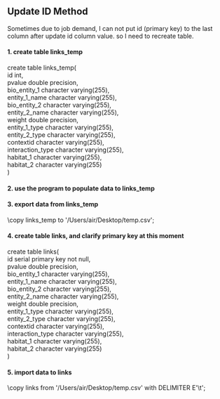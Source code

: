 ## Update ID Method

Sometimes due to job demand,  I can not put id (primary key) to the last column after update id column value. 
so I need to recreate table.</br>


#### 1. create table links_temp
create table links_temp(</br>
        id                 int,</br>
	pvalue             double precision,</br>
	bio_entity_1       character varying(255),</br> 
	entity_1_name      character varying(255),</br>
	bio_entity_2       character varying(255),</br>
	entity_2_name      character varying(255),</br> 
	weight             double precision,</br>
	entity_1_type      character varying(255),</br>
	entity_2_type      character varying(255),</br>
	contextid          character varying(255),</br> 
	interaction_type   character varying(255),</br>
	habitat_1          character varying(255),</br> 
	habitat_2          character varying(255)</br>
 )</br>
 
 
 #### 2. use the program to populate data to links_temp
 
 
 #### 3. export data from links_temp
 \copy links_temp to '/Users/air/Desktop/temp.csv';</br>
 
 
 #### 4. create table links, and clarify primary key at this moment
create table links(</br>
        id                 serial primary key  not null,</br>
	pvalue             double precision,</br>
	bio_entity_1       character varying(255),</br> 
	entity_1_name      character varying(255),</br>
	bio_entity_2       character varying(255),</br>
	entity_2_name      character varying(255),</br> 
	weight             double precision,</br>
	entity_1_type      character varying(255),</br>
	entity_2_type      character varying(255),</br>
	contextid          character varying(255),</br> 
	interaction_type   character varying(255),</br>
	habitat_1          character varying(255),</br> 
	habitat_2          character varying(255)</br>
 )</br>
 
 
 #### 5. import data to links
 \copy links from '/Users/air/Desktop/temp.csv' with DELIMITER E'\t';
 
